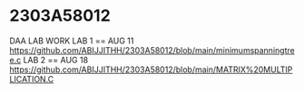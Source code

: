 # 2303A58012
DAA LAB WORK
LAB 1 == AUG 11
https://github.com/ABIJJITHH/2303A58012/blob/main/minimumspanningtree.c
LAB 2 == AUG 18
https://github.com/ABIJJITHH/2303A58012/blob/main/MATRIX%20MULTIPLICATION.C
